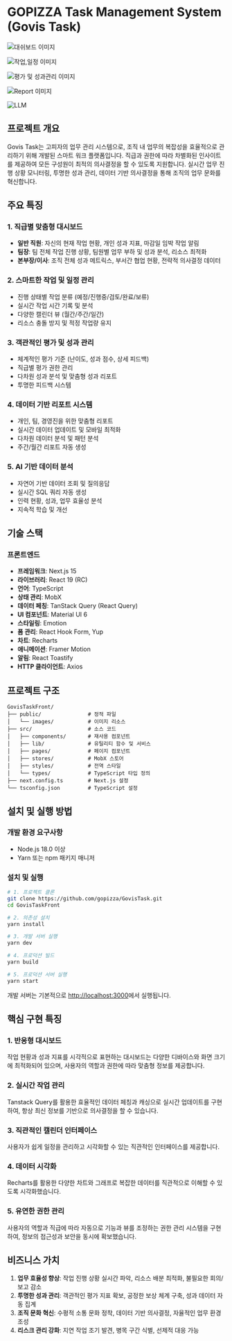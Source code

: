 # GOPIZZA Task Management System (Govis Task)

![대쉬보드 이미지](https://github.com/futureplanning/front-rnd/blob/master/public/dash_boadrd2.png?raw=true)

![작업,일정 이미지](https://raw.githubusercontent.com/futureplanning/front-rnd/refs/heads/master/public/tasks_list.png)

![평가 및 성과관리 이미지](https://raw.githubusercontent.com/futureplanning/front-rnd/refs/heads/master/public/evalution.png)

![Report 이미지](https://raw.githubusercontent.com/futureplanning/front-rnd/refs/heads/master/public/report.png)

![LLM](https://raw.githubusercontent.com/futureplanning/front-rnd/refs/heads/master/public/llm.png)


## 프로젝트 개요

Govis Task는 고피자의  업무 관리 시스템으로, 조직 내 업무의 복잡성을 효율적으로 관리하기 위해 개발된 스마트 워크 플랫폼입니다. 직급과 권한에 따라 차별화된 인사이트를 제공하여 모든 구성원이 최적의 의사결정을 할 수 있도록 지원합니다. 실시간 업무 진행 상황 모니터링, 투명한 성과 관리, 데이터 기반 의사결정을 통해 조직의 업무 문화를 혁신합니다.

## 주요 특징

### 1. 직급별 맞춤형 대시보드

- **일반 직원**: 자신의 현재 작업 현황, 개인 성과 지표, 마감일 임박 작업 알림
- **팀장**: 팀 전체 작업 진행 상황, 팀원별 업무 부하 및 성과 분석, 리소스 최적화
- **본부장/이사**: 조직 전체 성과 메트릭스, 부서간 협업 현황, 전략적 의사결정 데이터

### 2. 스마트한 작업 및 일정 관리

- 진행 상태별 작업 분류 (예정/진행중/검토/완료/보류)
- 실시간 작업 시간 기록 및 분석
- 다양한 캘린더 뷰 (월간/주간/일간)
- 리소스 충돌 방지 및 적정 작업량 유지

### 3. 객관적인 평가 및 성과 관리

- 체계적인 평가 기준 (난이도, 성과 점수, 상세 피드백)
- 직급별 평가 권한 관리
- 다차원 성과 분석 및 맞춤형 성과 리포트
- 투명한 피드백 시스템

### 4. 데이터 기반 리포트 시스템

- 개인, 팀, 경영진을 위한 맞춤형 리포트
- 실시간 데이터 업데이트 및 모바일 최적화
- 다차원 데이터 분석 및 패턴 분석
- 주간/월간 리포트 자동 생성

### 5. AI 기반 데이터 분석

- 자연어 기반 데이터 조회 및 질의응답
- 실시간 SQL 쿼리 자동 생성
- 인력 현황, 성과, 업무 효율성 분석
- 지속적 학습 및 개선

## 기술 스택

### 프론트엔드
- **프레임워크**: Next.js 15
- **라이브러리**: React 19 (RC)
- **언어**: TypeScript
- **상태 관리**: MobX
- **데이터 페칭**: TanStack Query (React Query)
- **UI 컴포넌트**: Material UI 6
- **스타일링**: Emotion
- **폼 관리**: React Hook Form, Yup
- **차트**: Recharts
- **애니메이션**: Framer Motion
- **알림**: React Toastify
- **HTTP 클라이언트**: Axios



## 프로젝트 구조

```
GovisTaskFront/
├── public/               # 정적 파일
│   └── images/           # 이미지 리소스
├── src/                  # 소스 코드
│   ├── components/       # 재사용 컴포넌트
│   ├── lib/              # 유틸리티 함수 및 서비스
│   ├── pages/            # 페이지 컴포넌트
│   ├── stores/           # MobX 스토어
│   ├── styles/           # 전역 스타일
│   └── types/            # TypeScript 타입 정의
├── next.config.ts        # Next.js 설정
└── tsconfig.json         # TypeScript 설정
```

## 설치 및 실행 방법

### 개발 환경 요구사항
- Node.js 18.0 이상
- Yarn 또는 npm 패키지 매니저

### 설치 및 실행

```bash
# 1. 프로젝트 클론
git clone https://github.com/gopizza/GovisTask.git
cd GovisTaskFront

# 2. 의존성 설치
yarn install

# 3. 개발 서버 실행
yarn dev

# 4. 프로덕션 빌드
yarn build

# 5. 프로덕션 서버 실행
yarn start
```

개발 서버는 기본적으로 [http://localhost:3000](http://localhost:3000)에서 실행됩니다.

## 핵심 구현 특징

### 1. 반응형 대시보드
작업 현황과 성과 지표를 시각적으로 표현하는 대시보드는 다양한 디바이스와 화면 크기에 최적화되어 있으며, 사용자의 역할과 권한에 따라 맞춤형 정보를 제공합니다.

### 2. 실시간 작업 관리
Tanstack Query를 활용한 효율적인 데이터 페칭과 캐싱으로 실시간 업데이트를 구현하여, 항상 최신 정보를 기반으로 의사결정을 할 수 있습니다.

### 3. 직관적인 캘린더 인터페이스
사용자가 쉽게 일정을 관리하고 시각화할 수 있는 직관적인 인터페이스를 제공합니다.

### 4. 데이터 시각화
Recharts를 활용한 다양한 차트와 그래프로 복잡한 데이터를 직관적으로 이해할 수 있도록 시각화했습니다.

### 5. 유연한 권한 관리
사용자의 역할과 직급에 따라 자동으로 기능과 뷰를 조정하는 권한 관리 시스템을 구현하여, 정보의 접근성과 보안을 동시에 확보했습니다.

## 비즈니스 가치

1. **업무 효율성 향상**: 작업 진행 상황 실시간 파악, 리소스 배분 최적화, 불필요한 회의/보고 감소
2. **투명한 성과 관리**: 객관적인 평가 지표 확보, 공정한 보상 체계 구축, 성과 데이터 자동 집계
3. **조직 문화 혁신**: 수평적 소통 문화 정착, 데이터 기반 의사결정, 자율적인 업무 환경 조성
4. **리스크 관리 강화**: 지연 작업 조기 발견, 병목 구간 식별, 선제적 대응 가능

